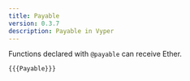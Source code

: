 ```yaml
---
title: Payable
version: 0.3.7
description: Payable in Vyper
---
```


Functions declared with `@payable` can receive Ether.

```vyper
{{{Payable}}}
```
